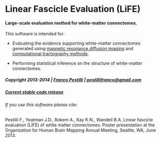 # Linear Fascicle Evaluation (LiFE)

#### Large-scale evaluation method for white-matter connectomes.

This software is intended for:

* Evaluating the evidence supporting white-matter connectomes generated using [magnetic resonance diffusion imaging](http://en.wikipedia.org/wiki/Diffusion_MRI) and [computational tractography methods](http://en.wikipedia.org/wiki/Tractography).

* Performing statistical inference on the structure of white-matter connectomes.

##### Copyright 2013-2014 | [Franco Pestilli](francopestilli.com) | pestillifranco@gmail.com

##### [Current stable code release](https://github.com/vistalab/life/releases/tag/v0.1.1)

###### If you use this software please cite:

Pestilli F., Yeatman J.D., Rokem A., Kay K.N., Wandell B.A. Linear fascicle evaluation (LIFE) of white matter connectomes. Poster presentation at the Organization for Human Brain Mapping Annual Meeting, Seattle, WA, June 2013.
